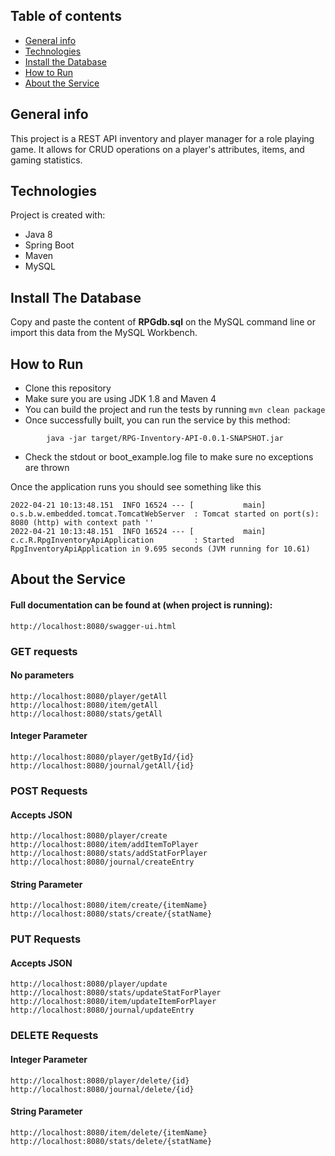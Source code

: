 ## Table of contents
* [General info](#general-info)
* [Technologies](#technologies)
* [Install the Database](#install-the-database)
* [How to Run](#how-to-run)
* [About the Service](#about-the-service)

## General info
This project is a REST API inventory and player manager for a role playing game. It allows for CRUD operations on a player's attributes, items, and gaming statistics.

## Technologies
Project is created with:
* Java 8
* Spring Boot
* Maven
* MySQL

## Install The Database
Copy and paste the content of **RPGdb.sql** on the MySQL command line or import this data from the MySQL Workbench.

## How to Run

* Clone this repository
* Make sure you are using JDK 1.8 and Maven 4
* You can build the project and run the tests by running ```mvn clean package```
* Once successfully built, you can run the service by this method:
```
        java -jar target/RPG-Inventory-API-0.0.1-SNAPSHOT.jar
```
* Check the stdout or boot_example.log file to make sure no exceptions are thrown

Once the application runs you should see something like this

```
2022-04-21 10:13:48.151  INFO 16524 --- [           main] o.s.b.w.embedded.tomcat.TomcatWebServer  : Tomcat started on port(s): 8080 (http) with context path ''
2022-04-21 10:13:48.151  INFO 16524 --- [           main] c.c.R.RpgInventoryApiApplication         : Started RpgInventoryApiApplication in 9.695 seconds (JVM running for 10.61)
```

## About the Service

#### Full documentation can be found at (when project is running):
```
http://localhost:8080/swagger-ui.html
```

### GET requests
#### No parameters
```
http://localhost:8080/player/getAll
http://localhost:8080/item/getAll
http://localhost:8080/stats/getAll
```

#### Integer Parameter
```
http://localhost:8080/player/getById/{id}
http://localhost:8080/journal/getAll/{id}
```

### POST Requests

#### Accepts JSON
```
http://localhost:8080/player/create
http://localhost:8080/item/addItemToPlayer
http://localhost:8080/stats/addStatForPlayer
http://localhost:8080/journal/createEntry
```

#### String Parameter
```
http://localhost:8080/item/create/{itemName}
http://localhost:8080/stats/create/{statName}
```

### PUT Requests

#### Accepts JSON
```
http://localhost:8080/player/update
http://localhost:8080/stats/updateStatForPlayer
http://localhost:8080/item/updateItemForPlayer
http://localhost:8080/journal/updateEntry
```

### DELETE Requests

#### Integer Parameter
```
http://localhost:8080/player/delete/{id}
http://localhost:8080/journal/delete/{id}
```

#### String Parameter
```
http://localhost:8080/item/delete/{itemName}
http://localhost:8080/stats/delete/{statName}
```